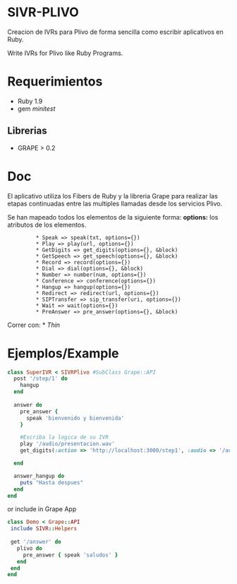 SIVR-PLIVO
====

Creacion de IVRs para Plivo de forma sencilla como escribir aplicativos en Ruby.

Write IVRs for Plivo like Ruby Programs.


Requerimientos
====
* Ruby 1.9
* gem *minitest*

Librerias
----
* GRAPE > 0.2

Doc
====
El aplicativo utiliza los Fibers de Ruby y la libreria Grape para realizar las etapas continuadas entre las multiples llamadas desde los servicios Plivo.

Se han mapeado todos los elementos de la siguiente forma:
**options:** los atributos de los elementos.


             * Speak => speak(txt, options={})
             * Play => play(url, options={})
             * GetDigits => get_digits(options={}, &block)
             * GetSpeech => get_speech(options={}, &block)
             * Record => record(options={})
             * Dial => dial(options={}, &block)
             * Number => number(num, options={})
             * Conference => conference(options={})
             * Hangup => hangup(options={})
             * Redirect => redirect(url, options={})
             * SIPTransfer => sip_transfer(uri, options={})
             * Wait => wait(options={})
             * PreAnswer => pre_answer(options={}, &block)
             

Correr con:
	* *Thin* 
	
	
Ejemplos/Example
====

```ruby
class SuperIVR < SIVRPlivo #SubClass Grape::API
  post '/step/1' do
    hangup
  end
  
  answer do
    pre_answer {
      speak 'bienvenido y bienvenida'
    }

    #Escriba la logica de su IVR
    play '/audio/presentacion.wav'
    get_digits(:action => 'http://localhost:3000/step1', :audio => '/audio/decir_un_numero.wav')

  end

  answer_hangup do
    puts "Hasta despues"
  end
end
```

or include in Grape App

```ruby
class Demo < Grape::API
 include SIVR::Helpers
 
 get '/answer' do
   plivo do
     pre_answer { speak 'saludos' }
   end
 end
end
```
